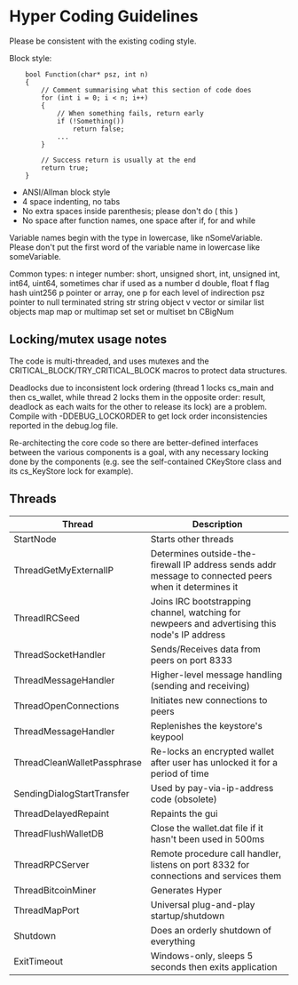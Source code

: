 <h1>Hyper Coding Guidelines</h1>

Please be consistent with the existing coding style.

Block style:

        bool Function(char* psz, int n)
        {
            // Comment summarising what this section of code does
            for (int i = 0; i < n; i++)
            {
                // When something fails, return early
                if (!Something())
                    return false;
                ...
            }

            // Success return is usually at the end
            return true;
        }

- ANSI/Allman block style
- 4 space indenting, no tabs
- No extra spaces inside parenthesis; please don't do ( this )
- No space after function names, one space after if, for and while

Variable names begin with the type in lowercase, like nSomeVariable.
Please don't put the first word of the variable name in lowercase like
someVariable.

Common types:
        n       integer number: short, unsigned short, int, unsigned int,
                    int64, uint64, sometimes char if used as a number
        d       double, float
        f       flag
        hash    uint256
        p       pointer or array, one p for each level of indirection
        psz     pointer to null terminated string
        str     string object
        v       vector or similar list objects
        map     map or multimap
        set     set or multiset
        bn      CBigNum

Locking/mutex usage notes
-------------------------

The code is multi-threaded, and uses mutexes and the
CRITICAL_BLOCK/TRY_CRITICAL_BLOCK macros to protect data structures.

Deadlocks due to inconsistent lock ordering (thread 1 locks cs_main
and then cs_wallet, while thread 2 locks them in the opposite order:
result, deadlock as each waits for the other to release its lock) are
a problem. Compile with -DDEBUG_LOCKORDER to get lock order
inconsistencies reported in the debug.log file.

Re-architecting the core code so there are better-defined interfaces
between the various components is a goal, with any necessary locking
done by the components (e.g. see the self-contained CKeyStore class
and its cs_KeyStore lock for example).

Threads
-------

| Thread  | Description |
| ------------- | ------------- |
| StartNode  | Starts other threads
| ThreadGetMyExternalIP  | Determines outside-the-firewall IP address sends addr message to connected peers when it determines it
| ThreadIRCSeed  | Joins IRC bootstrapping channel, watching for newpeers and advertising this node's IP address
| ThreadSocketHandler | Sends/Receives data from peers on port 8333
| ThreadMessageHandler | Higher-level message handling (sending and receiving)
| ThreadOpenConnections | Initiates new connections to peers
| ThreadMessageHandler | Replenishes the keystore's keypool
| ThreadCleanWalletPassphrase | Re-locks an encrypted wallet after user has unlocked it for a period of time
| SendingDialogStartTransfer | Used by pay-via-ip-address code (obsolete)
| ThreadDelayedRepaint | Repaints the gui
| ThreadFlushWalletDB | Close the wallet.dat file if it hasn't been used in 500ms
| ThreadRPCServer | Remote procedure call handler, listens on port 8332 for connections and services them
| ThreadBitcoinMiner | Generates Hyper
| ThreadMapPort | Universal plug-and-play startup/shutdown
| Shutdown | Does an orderly shutdown of everything
| ExitTimeout | Windows-only, sleeps 5 seconds then exits application
